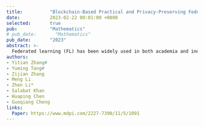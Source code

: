 ```yaml
---
title:          "Blockchain-Based Practical and Privacy-Preserving Federated Learning with Verifiable Fairness"
date:           2023-02-22 00:01:00 +0800
selected:       true
pub:            "Mathematics"
# pub_date:       "Mathematics"
pub_date:       "2023"
abstract: >-
  Federated learning (FL) has been widely used in both academia and industry all around the world. FL has advantages from the perspective of data security, data diversity, real-time continual learning, hardware efficiency, etc. However, it brings new privacy challenges, such as membership inference attacks and data poisoning attacks, when parts of participants are not assumed to be fully honest. Moreover, selfish participants can obtain others’ collaborative data but do not contribute their real local data or even provide fake data. This violates the fairness of FL schemes. Therefore, advanced privacy and fairness techniques have been integrated into FL schemes including blockchain, differential privacy, zero-knowledge proof, etc. However, most of the existing works still have room to enhance the practicality due to our exploration. In this paper, we propose a Blockchain-based Pseudorandom Number Generation (BPNG) protocol based on Verifiable Random Functions (VRFs) to guarantee the fairness for FL schemes. Next, we further propose a Gradient Random Noise Addition (GRNA) protocol based on differential privacy and zero-knowledge proofs to protect data privacy for FL schemes. Finally, we implement both two protocols on Hyperledger Fabric and analyze their performance. Simulation experiments show that the average time that proof generation takes is 18.993 s and the average time of on-chain verification is 2.27 s under our experimental environment settings, which means the scheme is practical in reality.
authors:
- Yitian Zhang#
- Yuming Tang#
- Zijian Zhang
- Meng Li
- Zhen Li*
- Salabat Khan
- Huaping Chen
- Guoqiang Cheng
links:
  Paper: https://www.mdpi.com/2227-7390/11/5/1091
---
```

